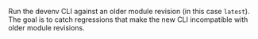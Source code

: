 Run the devenv CLI against an older module revision (in this case `latest`).
The goal is to catch regressions that make the new CLI incompatible with older module revisions.

